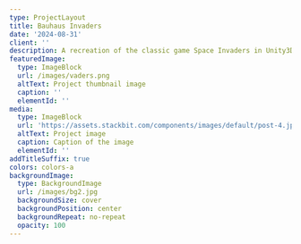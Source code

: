 ```yaml
---
type: ProjectLayout
title: Bauhaus Invaders
date: '2024-08-31'
client: ''
description: A recreation of the classic game Space Invaders in Unity3D and Unreal
featuredImage:
  type: ImageBlock
  url: /images/vaders.png
  altText: Project thumbnail image
  caption: ''
  elementId: ''
media:
  type: ImageBlock
  url: 'https://assets.stackbit.com/components/images/default/post-4.jpeg'
  altText: Project image
  caption: Caption of the image
  elementId: ''
addTitleSuffix: true
colors: colors-a
backgroundImage:
  type: BackgroundImage
  url: /images/bg2.jpg
  backgroundSize: cover
  backgroundPosition: center
  backgroundRepeat: no-repeat
  opacity: 100
---
```

